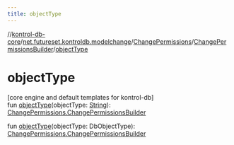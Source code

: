 ```yaml
---
title: objectType
---
```

//[kontrol-db-core](../../../../index.html)/[net.futureset.kontroldb.modelchange](../../index.html)/[ChangePermissions](../index.html)/[ChangePermissionsBuilder](index.html)/[objectType](object-type.html)



# objectType



[core engine and default templates for kontrol-db]\
fun [objectType](object-type.html)(objectType: [String](https://kotlinlang.org/api/latest/jvm/stdlib/kotlin/-string/index.html)): [ChangePermissions.ChangePermissionsBuilder](index.html)

fun [objectType](object-type.html)(objectType: DbObjectType): [ChangePermissions.ChangePermissionsBuilder](index.html)




